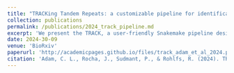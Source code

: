```yaml
---
title: "TRACKing Tandem Repeats: a customizable pipeline for identification and cross-species comparisons"
collection: publications
permalink: /publications/2024_track_pipeline.md
excerpt: 'We present the TRACK, a user-friendly Snakemake pipeline designed to consolidate the discovery and comparison of tandem repeats (TRs) across species'
date: 2024-30-09
venue: 'BioRxiv'
paperurl: 'http://academicpages.github.io/files/track_adam_et_al_2024.pdf'
citation: 'Adam, C. L., Rocha, J., Sudmant, P., & Rohlfs, R. (2024). TRACKing Tandem Repeats: a customizable pipeline for identification and cross-species comparisons. bioRxiv, 2024-09.'
---
```

